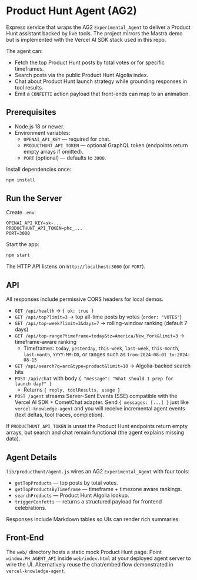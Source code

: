 # Product Hunt Agent (AG2)

Express service that wraps the AG2 `Experimental_Agent` to deliver a Product Hunt assistant backed by live tools. The project mirrors the Mastra demo but is implemented with the Vercel AI SDK stack used in this repo.

The agent can:

- Fetch the top Product Hunt posts by total votes or for specific timeframes.
- Search posts via the public Product Hunt Algolia index.
- Chat about Product Hunt launch strategy while grounding responses in tool results.
- Emit a `CONFETTI` action payload that front-ends can map to an animation.

## Prerequisites

- Node.js 18 or newer.
- Environment variables:
  - `OPENAI_API_KEY` — required for chat.
  - `PRODUCTHUNT_API_TOKEN` — optional GraphQL token (endpoints return empty arrays if omitted).
  - `PORT` (optional) — defaults to `3000`.

Install dependencies once:

```bash
npm install
```

## Run the Server

Create `.env`:

```
OPENAI_API_KEY=sk-...
PRODUCTHUNT_API_TOKEN=phc_...
PORT=3000
```

Start the app:

```bash
npm start
```

The HTTP API listens on `http://localhost:3000` (or `PORT`).

## API

All responses include permissive CORS headers for local demos.

- `GET /api/health` → `{ ok: true }`
- `GET /api/top?limit=3` → top all-time posts by votes (`order: "VOTES"`)
- `GET /api/top-week?limit=3&days=7` → rolling-window ranking (default 7 days)
- `GET /api/top-range?timeframe=today&tz=America/New_York&limit=3` → timeframe-aware ranking
  - Timeframes: `today`, `yesterday`, `this-week`, `last-week`, `this-month`, `last-month`, `YYYY-MM-DD`, or ranges such as `from:2024-08-01 to:2024-08-15`
- `GET /api/search?q=arc&type=product&limit=10` → Algolia-backed search hits
- `POST /api/chat` with body `{ "message": "What should I prep for launch day?" }`
  - Returns `{ reply, toolResults, usage }`
- `POST /agent` streams Server-Sent Events (SSE) compatible with the Vercel AI SDK + CometChat adapter. Send `{ messages: [...] }` just like `vercel-knowledge-agent` and you will receive incremental agent events (text deltas, tool traces, completion).

If `PRODUCTHUNT_API_TOKEN` is unset the Product Hunt endpoints return empty arrays, but search and chat remain functional (the agent explains missing data).

## Agent Details

`lib/producthunt/agent.js` wires an AG2 `Experimental_Agent` with four tools:

- `getTopProducts` — top posts by total votes.
- `getTopProductsByTimeframe` — timeframe + timezone aware rankings.
- `searchProducts` — Product Hunt Algolia lookup.
- `triggerConfetti` — returns a structured payload for frontend celebrations.

Responses include Markdown tables so UIs can render rich summaries.

## Front-End

The `web/` directory hosts a static mock Product Hunt page. Point `window.PH_AGENT_API` inside `web/index.html` at your deployed agent server to wire the UI. Alternatively reuse the chat/embed flow demonstrated in `vercel-knowledge-agent`.
